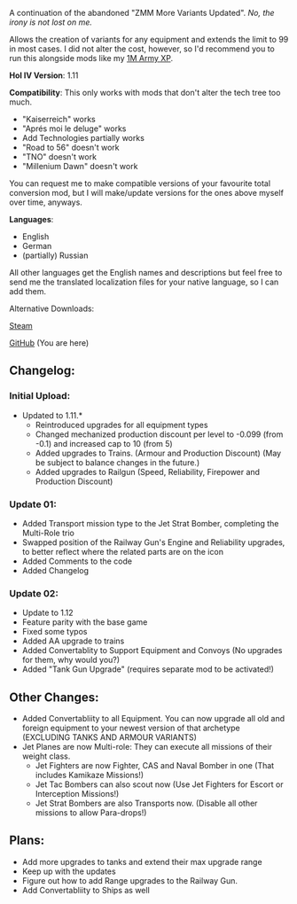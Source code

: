 A continuation of the abandoned "ZMM More Variants Updated". _No, the irony is not lost on me._

Allows the creation of variants for any equipment and extends the limit to 99 in most cases.
I did not alter the cost, however, so I'd recommend you to run this alongside mods like my [1M Army XP](https://steamcommunity.com/sharedfiles/filedetails/?id=1997147106).

**HoI IV Version**: 1.11

**Compatibility**: This only works with mods that don't alter the tech tree too much.
- "Kaiserreich" works
- "Aprés moi le deluge" works
- Add Technologies partially works
- "Road to 56" doesn't work
- "TNO" doesn't work
- "Millenium Dawn" doesn't work

You can request me to make compatible versions of your favourite total conversion mod, but I will make/update versions for the ones above myself over time, anyways.

**Languages**:
- English
- German
- (partially) Russian

All other languages get the English names and descriptions but feel free to send me the translated localization files for your native language, so I can add them.

Alternative Downloads:

[Steam](https://steamcommunity.com/sharedfiles/filedetails/?id=2804659784)

[GitHub](https://github.com/FGRemastered/ZMM_More_Variants_Continued) (You are here)

## Changelog:

### Initial Upload:
- Updated to 1.11.*
	- Reintroduced upgrades for all equipment types
	- Changed mechanized production discount per level to -0.099 (from -0.1) and increased cap to 10 (from 5)
	- Added upgrades to Trains. (Armour and Production Discount) (May be subject to balance changes in the future.)
	- Added upgrades to Railgun (Speed, Reliability, Firepower and Production Discount)

### Update 01: 
- Added Transport mission type to the Jet Strat Bomber, completing the Multi-Role trio
- Swapped position of the Railway Gun's Engine and Reliability upgrades, to better reflect where the related parts are on the icon
- Added Comments to the code
- Added Changelog

### Update 02:
- Update to 1.12
- Feature parity with the base game
- Fixed some typos
- Added AA upgrade to trains
- Added Convertablity to Support Equipment and Convoys (No upgrades for them, why would you?)
- Added "Tank Gun Upgrade" (requires separate mod to be activated!)

## Other Changes:
- Added Convertabliity to all Equipment. You can now upgrade all old and foreign equipment to your newest version of that archetype (EXCLUDING TANKS AND ARMOUR VARIANTS)
- Jet Planes are now Multi-role: They can execute all missions of their weight class.
	- Jet Fighters are now Fighter, CAS and Naval Bomber in one (That includes Kamikaze Missions!)
	- Jet Tac Bombers can also scout now (Use Jet Fighters for Escort or Interception Missions!) 
	- Jet Strat Bombers are also Transports now. (Disable all other missions to allow Para-drops!)

## Plans:
- Add more upgrades to tanks and extend their max upgrade range
- Keep up with the updates
- Figure out how to add Range upgrades to the Railway Gun.
- Add Convertabliity to Ships as well
